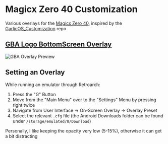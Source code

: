 # Magicx Zero 40 Customization

Various overlays for the [Magicx Zero 40](https://shop.magicx.team/products/magicx-zero-40), inspired by the [GarlicOS_Customization](https://github.com/mugwomp93/GarlicOS_Customization/tree/main) repo



## [GBA Logo BottomScreen Overlay](https://github.com/nicotapiero/Magicx_Zero_40_Customization/tree/main/GBA_Logo_Bottom_Screen)
![GBA Overlay Preview](https://github.com/user-attachments/assets/99e557da-83bb-4b3c-b3f7-3b84a40701aa)


## Setting an Overlay
While running an emulator through Retroarch:
1. Press the "G" Button
2. Move from the "Main Menu" over to the "Settings" Menu by pressing right twice
3. Navigate from User Interface -> On-Screen Overlay -> Overlay Preset
4. Select the relevant `.cfg` file (the Android Downloads folder can be found under `/storage/emulated/0/Download`)

Personally, I like keeping the opacity very low (5-15%), otherwise it can get a bit distracting
